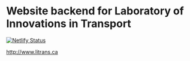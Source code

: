 # Website backend for Laboratory of Innovations in Transport

[![Netlify Status](https://api.netlify.com/api/v1/badges/0684d8bc-6974-49d0-a91d-5497fc2f76c0/deploy-status)](https://app.netlify.com/sites/litrans/deploys)

http://www.litrans.ca
